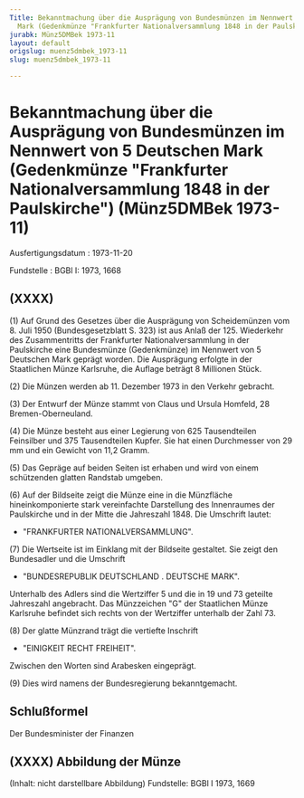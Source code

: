 ```yaml
---
Title: Bekanntmachung über die Ausprägung von Bundesmünzen im Nennwert von 5 Deutschen
  Mark (Gedenkmünze "Frankfurter Nationalversammlung 1848 in der Paulskirche")
jurabk: Münz5DMBek 1973-11
layout: default
origslug: muenz5dmbek_1973-11
slug: muenz5dmbek_1973-11

---
```


# Bekanntmachung über die Ausprägung von Bundesmünzen im Nennwert von 5 Deutschen Mark (Gedenkmünze "Frankfurter Nationalversammlung 1848 in der Paulskirche") (Münz5DMBek 1973-11)

Ausfertigungsdatum
:   1973-11-20

Fundstelle
:   BGBl I: 1973, 1668



## (XXXX)

(1) Auf Grund des Gesetzes über die Ausprägung von Scheidemünzen vom
8\. Juli 1950 (Bundesgesetzblatt S. 323) ist aus Anlaß der 125.
Wiederkehr des Zusammentritts der Frankfurter Nationalversammlung in
der Paulskirche eine Bundesmünze (Gedenkmünze) im Nennwert von 5
Deutschen Mark geprägt worden. Die Ausprägung erfolgte in der
Staatlichen Münze Karlsruhe, die Auflage beträgt 8 Millionen Stück.

(2) Die Münzen werden ab 11. Dezember 1973 in den Verkehr gebracht.

(3) Der Entwurf der Münze stammt von Claus und Ursula Homfeld, 28
Bremen-Oberneuland.

(4) Die Münze besteht aus einer Legierung von 625 Tausendteilen
Feinsilber und 375 Tausendteilen Kupfer. Sie hat einen Durchmesser von
29 mm und ein Gewicht von 11,2 Gramm.

(5) Das Gepräge auf beiden Seiten ist erhaben und wird von einem
schützenden glatten Randstab umgeben.

(6) Auf der Bildseite zeigt die Münze eine in die Münzfläche
hineinkomponierte stark vereinfachte Darstellung des Innenraumes der
Paulskirche und in der Mitte die Jahreszahl 1848. Die Umschrift
lautet:

*   "FRANKFURTER NATIONALVERSAMMLUNG".




(7) Die Wertseite ist im Einklang mit der Bildseite gestaltet. Sie
zeigt den Bundesadler und die Umschrift

*   "BUNDESREPUBLIK DEUTSCHLAND . DEUTSCHE MARK".



Unterhalb des Adlers sind die Wertziffer 5 und die in 19 und 73
geteilte Jahreszahl angebracht. Das Münzzeichen "G" der Staatlichen
Münze Karlsruhe befindet sich rechts von der Wertziffer unterhalb der
Zahl 73.

(8) Der glatte Münzrand trägt die vertiefte Inschrift

*   "EINIGKEIT RECHT FREIHEIT".



Zwischen den Worten sind Arabesken eingeprägt.

(9) Dies wird namens der Bundesregierung bekanntgemacht.


## Schlußformel

Der Bundesminister der Finanzen


## (XXXX) Abbildung der Münze

(Inhalt: nicht darstellbare Abbildung)
Fundstelle: BGBl I 1973, 1669

